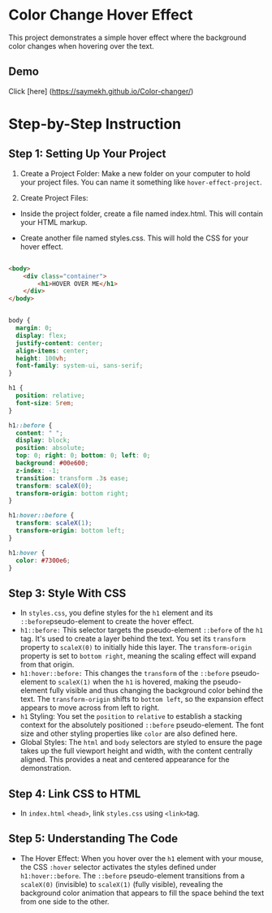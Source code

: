 # Color Change Hover Effect


This project demonstrates a simple hover effect where the background color 
changes when hovering over the text.

## Demo

Click [here] (https://saymekh.github.io/Color-changer/)


# Step-by-Step Instruction


## Step 1: Setting Up Your Project

1. Create a Project Folder: Make a new folder on your computer to hold your 
project files. You can name it something like ```hover-effect-project```.

2. Create Project Files:

* Inside the project folder, create a file named index.html. This will contain 
your HTML markup. 

* Create another file named styles.css. This will hold the CSS for your hover 
effect.

```html 

<body>
    <div class="container">
        <h1>HOVER OVER ME</h1>
    </div>
</body>

```

```css

body {
  margin: 0;
  display: flex;
  justify-content: center;
  align-items: center;
  height: 100vh;
  font-family: system-ui, sans-serif;
}

h1 {
  position: relative;
  font-size: 5rem;
}

h1::before {
  content: " ";
  display: block;
  position: absolute;
  top: 0; right: 0; bottom: 0; left: 0;
  background: #00e600;
  z-index: -1;
  transition: transform .3s ease;
  transform: scaleX(0);
  transform-origin: bottom right;
}

h1:hover::before {
  transform: scaleX(1);
  transform-origin: bottom left;
}

h1:hover {
  color: #7300e6; 
}

```


## Step 3: Style With CSS

* In ```styles.css```, you define styles for the ```h1``` element and its 
```::before```pseudo-element to create the hover effect.
* ```h1::before:``` This selector targets the pseudo-element ```::before``` of 
the ```h1``` tag. It's used to create a layer behind the text. You set its 
```transform``` property to ```scaleX(0)``` to initially hide this layer. 
The ```transform-origin``` property is set to ```bottom right```, meaning 
the scaling effect will expand from that origin.
* ```h1:hover::before:``` This changes the ```transform``` of the ```::before``` 
pseudo-element to ```scaleX(1)``` when the ```h1``` is hovered, making the 
pseudo-element fully visible and thus changing the background color behind 
the text. The ```transform-origin``` shifts to ```bottom left```, so the 
expansion effect appears to move across from left to right.
* ```h1``` Styling: You set the ```position``` to ```relative``` to establish a 
stacking context for the absolutely positioned ```::before``` pseudo-element. 
The font size and other styling properties like ```color``` are also defined 
here.
* Global Styles: The ```html``` and ```body``` selectors are styled to ensure 
the page takes up the full viewport height and width, with the content centrally 
aligned. This provides a neat and centered appearance for the demonstration.


## Step 4: Link CSS to HTML

* In ```index.html``` ```<head>```, link ```styles.css``` using ```<link>```tag.


## Step 5: Understanding The Code


* The Hover Effect: When you hover over the ```h1``` element with your mouse, 
the CSS ```:hover``` selector activates the styles defined under 
```h1:hover::before```. The ```::before``` pseudo-element transitions from a 
```scaleX(0)``` (invisible) to ```scaleX(1)``` (fully visible), revealing the 
background color animation that appears to fill the space behind the text from 
one side to the other.
